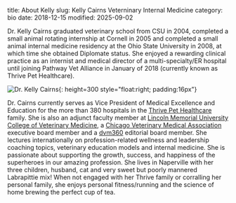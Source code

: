 title: About Kelly
slug: Kelly Cairns Veterninary Internal Medicine
category: bio
date: 2018-12-15
modified: 2025-09-02

Dr. Kelly Cairns graduated veterinary school from CSU in 2004, completed a small animal rotating internship at Cornell in 2005 and completed a small animal internal medicine residency at the Ohio State University in 2008, at which time she obtained Diplomate status. She enjoyed a rewarding clinical practice as an internist and medical director of a multi-specialty/ER hospital until joining Pathway Vet Alliance in January of 2018 (currently known as Thrive Pet Healthcare).

![Dr. Kelly Cairns](/static/KellyCairns.jpg){: height=300 style="float:right; padding:16px"}

Dr. Cairns currently serves as Vice President of Medical Excellence and Education for the more than 380 hospitals in the [Thrive Pet Healthcare](https://www.thrivepetcare.com/) family. She is also an adjunct faculty member at [Lincoln Memorial University College of Veterinary Medicine](https://www.lmunet.edu/college-of-veterinary-medicine), a [Chicago Veterinary Medical Association](https://www.chicagovma.org/) executive board member and a [dvm360](https://dvm360.com/) editorial board member. She lectures internationally on profession-related wellness and leadership coaching topics, veterinary education models and internal medicine. She is passionate about supporting the growth, success, and happiness of the superheroes in our amazing profession.
She lives in Naperville with her three children, husband, cat and very sweet but poorly mannered Labrapittie mix! When not engaged with her Thrive family or corralling her personal family, she enjoys personal fitness/running and the science of home brewing the perfect cup of tea.

